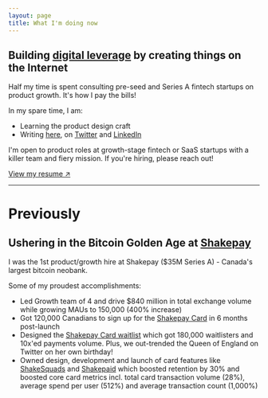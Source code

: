 ```yaml
---
layout: page
title: What I'm doing now
---
```


## Building [digital leverage](https://visualizevalue.com/blogs/feed/how-to-build-leverage) by creating things on the Internet

Half my time is spent consulting pre-seed and Series A fintech startups on product growth. It's how I pay the bills!

In my spare time, I am:

* Learning the product design craft
* Writing [here](/writing), on [Twitter](https://www.twitter.com/hussamfyi) and [LinkedIn](https://www.linkedin.com/in/hussamfyi)

<p class="message">
I'm open to product roles at growth-stage fintech or SaaS startups with a killer team and fiery mission. If you're hiring, please reach out!
</p>

[View my resume ↗](/resume.pdf)

<hr>

# Previously

## Ushering in the Bitcoin Golden Age at [Shakepay](https://shakepay.com)

I was the 1st product/growth hire at Shakepay ($35M Series A) - Canada's largest bitcoin neobank.

Some of my proudest accomplishments:

* Led Growth team of 4 and drive $840 million in total exchange volume while growing MAUs to 150,000 (400% increase)
* Got 120,000 Canadians to sign up for the [Shakepay Card](https://shakepay.com/card) in 6 months post-launch
* Designed the [Shakepay Card waitlist](https://blog.shakepay.com/introducing-the-shakepay-card/) which got 180,000 waitlisters and 10x'ed payments volume. Plus, we out-trended the Queen of England on Twitter on her own birthday!
* Owned design, development and launch of card features like [ShakeSquads](https://blog.shakepay.com/stack-sats-with-your-friends/) and [Shakepaid](https://twitter.com/search?q=%23shakepaid) which boosted retention by 30% and boosted core card metrics incl. total card transaction volume (28%), average spend per user (512%) and average transaction count (1,000%)
